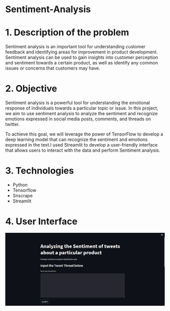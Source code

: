 # Sentiment-Analysis


# 1. Description of the problem

Sentiment analysis is an important tool for understanding customer feedback and identifying areas for improvement in product development. Sentiment analysis  can be used  to gain insights into customer perception and sentiment towards  a certain product, as well as identify any common issues or concerns that customers may have. 

# 2. Objective

Sentiment analysis is a powerful tool for understanding the emotional response of individuals towards a particular topic or issue. In this project, we aim to use sentiment analysis to analyze the sentiment and recognize emotions expressed in social media posts, comments, and threads on twitter.

To achieve this goal, we will leverage the power of TensorFlow to develop a deep learning model that can recognize the sentiment and emotions expressed in the text.I used Streamlit to develop a user-friendly interface that allows users to interact with the data and perform Sentiment analysis.

# 3. Technologies

  * Python
  * Tensorflow
  * Snscrape
  * Streamlit

# 4. User  Interface 

![alt img](https://github.com/Ajay263/Sentiment-Analysis/blob/main/img/img1.png)

